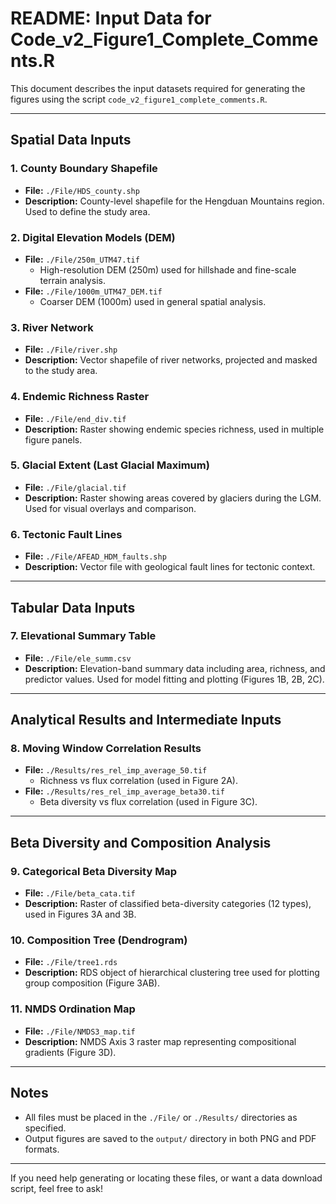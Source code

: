 # README: Input Data for Code_v2_Figure1_Complete_Comments.R

This document describes the input datasets required for generating the figures using the script `code_v2_figure1_complete_comments.R`.

---

## Spatial Data Inputs

### 1. County Boundary Shapefile
- **File:** `./File/HDS_county.shp`
- **Description:** County-level shapefile for the Hengduan Mountains region. Used to define the study area.

### 2. Digital Elevation Models (DEM)
- **File:** `./File/250m_UTM47.tif`
  - High-resolution DEM (250m) used for hillshade and fine-scale terrain analysis.
- **File:** `./File/1000m_UTM47_DEM.tif`
  - Coarser DEM (1000m) used in general spatial analysis.

### 3. River Network
- **File:** `./File/river.shp`
- **Description:** Vector shapefile of river networks, projected and masked to the study area.

### 4. Endemic Richness Raster
- **File:** `./File/end_div.tif`
- **Description:** Raster showing endemic species richness, used in multiple figure panels.

### 5. Glacial Extent (Last Glacial Maximum)
- **File:** `./File/glacial.tif`
- **Description:** Raster showing areas covered by glaciers during the LGM. Used for visual overlays and comparison.

### 6. Tectonic Fault Lines
- **File:** `./File/AFEAD_HDM_faults.shp`
- **Description:** Vector file with geological fault lines for tectonic context.

---

## Tabular Data Inputs

### 7. Elevational Summary Table
- **File:** `./File/ele_summ.csv`
- **Description:** Elevation-band summary data including area, richness, and predictor values. Used for model fitting and plotting (Figures 1B, 2B, 2C).

---

## Analytical Results and Intermediate Inputs

### 8. Moving Window Correlation Results
- **File:** `./Results/res_rel_imp_average_50.tif`
  - Richness vs flux correlation (used in Figure 2A).
- **File:** `./Results/res_rel_imp_average_beta30.tif`
  - Beta diversity vs flux correlation (used in Figure 3C).

---

## Beta Diversity and Composition Analysis

### 9. Categorical Beta Diversity Map
- **File:** `./File/beta_cata.tif`
- **Description:** Raster of classified beta-diversity categories (12 types), used in Figures 3A and 3B.

### 10. Composition Tree (Dendrogram)
- **File:** `./File/tree1.rds`
- **Description:** RDS object of hierarchical clustering tree used for plotting group composition (Figure 3AB).

### 11. NMDS Ordination Map
- **File:** `./File/NMDS3_map.tif`
- **Description:** NMDS Axis 3 raster map representing compositional gradients (Figure 3D).

---

## Notes
- All files must be placed in the `./File/` or `./Results/` directories as specified.
- Output figures are saved to the `output/` directory in both PNG and PDF formats.

---

If you need help generating or locating these files, or want a data download script, feel free to ask!
